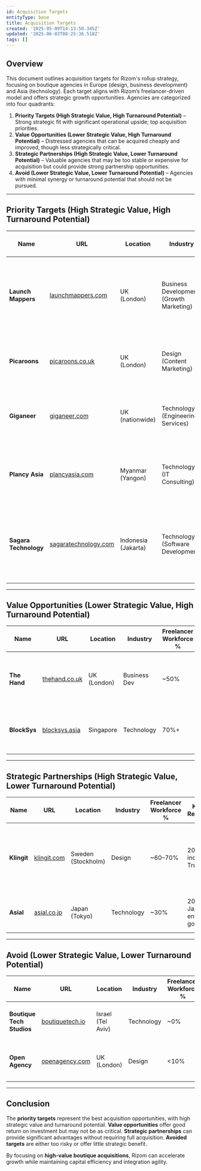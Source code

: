 ```yaml
---
id: Acquisition Targets
entityType: base
title: Acquisition Targets
created: '2025-05-09T14:13:50.345Z'
updated: '2025-06-03T08:25:36.518Z'
tags: []
---
```

## Overview
This document outlines acquisition targets for Rizom's rollup strategy, focusing on boutique agencies in Europe (design, business development) and Asia (technology). Each target aligns with Rizom’s freelancer-driven model and offers strategic growth opportunities. Agencies are categorized into four quadrants:

1. **Priority Targets (High Strategic Value, High Turnaround Potential)** – Strong strategic fit with significant operational upside; top acquisition priorities.
2. **Value Opportunities (Lower Strategic Value, High Turnaround Potential)** – Distressed agencies that can be acquired cheaply and improved, though less strategically critical.
3. **Strategic Partnerships (High Strategic Value, Lower Turnaround Potential)** – Valuable agencies that may be too stable or expensive for acquisition but could provide strong partnership opportunities.
4. **Avoid (Lower Strategic Value, Lower Turnaround Potential)** – Agencies with minimal synergy or turnaround potential that should not be pursued.

---

## Priority Targets (High Strategic Value, High Turnaround Potential)

| Name                 | URL                                  | Location           | Industry         | Freelancer Workforce % | Key Client Relationships                                    | Estimated Valuation           | Main Operational Challenges                                                         | Suggested Integration Approach                                                                         |
|----------------------|--------------------------------------|--------------------|------------------|------------------------|--------------------------------------------------------------|-------------------------------|--------------------------------------------------------------------------------------|--------------------------------------------------------------------------------------------------------|
| **Launch Mappers**   | [launchmappers.com](https://www.launchmappers.com)    | UK (London)       | Business Development (Growth Marketing) | ~70% | Tech startups (e.g. *Moonworkers*, *KISSPatent*) | ~$1.5–2M | Limited project capacity; quality control issues | Absorb into Rizom as a growth-marketing arm; provide operational support and expand into enterprise clients. |
| **Picaroons**        | [picaroons.co.uk](http://www.picaroons.co.uk)         | UK (London)       | Design (Content Marketing)    | 80–90% | Niche brands, social enterprises | ~$0.5–1M | Founder-led, inconsistent revenue | Integrate as a content studio; add project managers and sales to scale. |
| **Giganeer**         | [giganeer.com](https://giganeer.com)                 | UK (nationwide)   | Technology (Engineering Services) | ~90% | UK SMEs (engineering, manufacturing) | ~$1–2M | Minimal marketing reach; underutilized talent pool | Fold into Rizom’s engineering unit; invest in platform and quality control. |
| **Plancy Asia**      | [plancyasia.com](https://plancyasia.com) | Myanmar (Yangon)  | Technology (IT Consulting)     | ~70% | 40+ SE Asian SMEs | <$0.5M | New company, volatile market | Use as an offshore development hub; stabilize operations and shift HQ if necessary. |
| **Sagara Technology** | [sagaratechnology.com](https://sagaratechnology.com) | Indonesia (Jakarta) | Technology (Software Development) | ~80% | Indonesian government, NGOs, startups | ~$2–3M | Crowded market, no focus | Narrow focus to high-demand services; leverage Rizom brand for enterprise contracts. |

---

## Value Opportunities (Lower Strategic Value, High Turnaround Potential)

| Name            | URL                                | Location          | Industry      | Freelancer Workforce % | Key Client Relationships                      | Estimated Valuation       | Main Operational Challenges                                               | Suggested Integration Approach                                |
|-----------------|------------------------------------|-------------------|---------------|------------------------|------------------------------------------------|---------------------------|--------------------------------------------------------------------------|--------------------------------------------------------------|
| **The Hand**    | [thehand.co.uk](https://www.thehand.co.uk)        | UK (London)     | Business Dev  | ~50% | Boutique design firms | ~$0.5M | Niche market, limited scale | Absorb into Rizom’s business development operations; expand lead-gen model. |
| **BlockSys**    | [blocksys.asia](https://www.blocksys.asia)        | Singapore       | Technology    | 70%+ | SMEs (Fintech, Blockchain) | ~$0.3M | Minimal marketing, reliance on referrals | Acquire as R&D bolt-on for blockchain/AI; standardize offerings. |

---

## Strategic Partnerships (High Strategic Value, Lower Turnaround Potential)

| Name            | URL                              | Location            | Industry     | Freelancer Workforce % | Key Client Relationships                               | Estimated Valuation       | Main Operational Challenges                                            | Suggested Integration Approach                               |
|-----------------|----------------------------------|---------------------|--------------|------------------------|---------------------------------------------------------|---------------------------|-------------------------------------------------------------|-----------------------------------------------------------|
| **Klingit**     | [klingit.com](https://klingit.com)          | Sweden (Stockholm) | Design       | ~60–70% | 200+ clients incl. H&M, Trustly | ~$15M | Rapid growth, breakeven tight | Strategic partnership or minority investment; leverage design talent for Rizom agencies. |
| **Asial**       | [asial.co.jp](https://en.asial.co.jp)      | Japan (Tokyo)      | Technology   | ~30% | 200+ Japanese enterprises, government | ~$10M | Cultural/language barriers; traditional employment model | Joint venture for Japan/Asia market expansion. |

---

## Avoid (Lower Strategic Value, Lower Turnaround Potential)

| Name                     | URL                              | Location        | Industry   | Freelancer Workforce % | Key Client Relationships               | Estimated Valuation     | Main Operational Challenges                                              | Suggested Integration Approach       |
|--------------------------|----------------------------------|-----------------|------------|------------------------|----------------------------------------|-------------------------|--------------------------------------------------------------------------|-------------------------------------|
| **Boutique Tech Studios** | [boutiquetech.io](https://boutiquetech.io)      | Israel (Tel Aviv) | Technology | ~0% | Very small SME projects | <$0.2M | Tiny team, no unique IP, no enterprise clients | **Do Not Pursue.** No strategic or financial gain. |
| **Open Agency** | [openagency.com](https://openagency.com)    | UK (London)   | Design     | <10% | Legacy branding/print clients | ~$0.5–1M | Outdated model, high overhead | **Avoid.** Poor ROI; better alternatives available. |

---

## Conclusion
The **priority targets** represent the best acquisition opportunities, with high strategic value and turnaround potential. **Value opportunities** offer good return on investment but may not be as critical. **Strategic partnerships** can provide significant advantages without requiring full acquisition. **Avoided targets** are either too risky or offer little strategic benefit.

By focusing on **high-value boutique acquisitions**, Rizom can accelerate growth while maintaining capital efficiency and integration agility.
